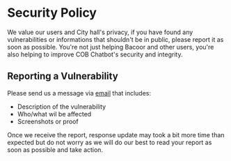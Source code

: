 # Security Policy

We value our users and City hall's privacy, if you have found any vulnerabilities or informations that shouldn't be in public, please report it as soon as possible. You're not just helping Bacoor and other users, you're also helping to improve COB Chatbot's security and integrity.

## Reporting a Vulnerability

Please send us a message via [email](mailto:Vivienne<vivchatbot@gmail.com>?subject=Vulnerabiliity%20Report) that includes:

- Description of the vulnerability
- Who/what wil be affected
- Screenshots or proof

Once we receive the report, response update may took a bit more time than expected but do not worry as we will do our best to read your report as soon as possible and take action. 

